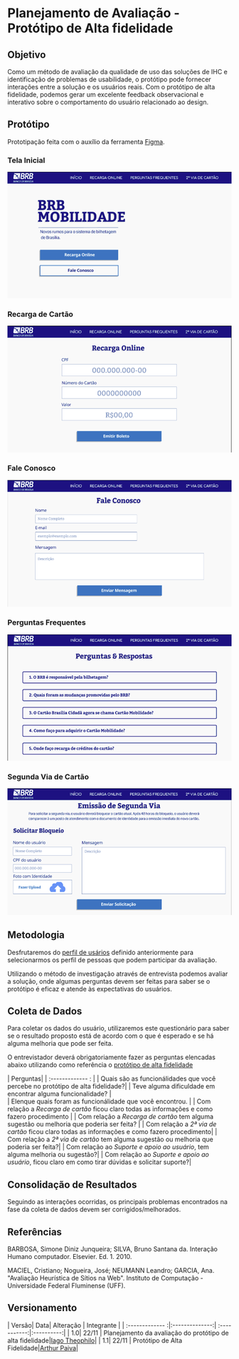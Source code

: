 # Planejamento de Avaliação - Protótipo de Alta fidelidade

## Objetivo

Como um método de avaliação da qualidade de uso das soluções de IHC e identificação de problemas de usabilidade, o protótipo pode fornecer interações entre a solução e os usuários reais. Com o protótipo de alta fidelidade, podemos gerar um excelente feedback observacional e interativo sobre o comportamento do usuário relacionado ao design.

## Protótipo

Prototipação feita com o auxílio da ferramenta [Figma](figma.com).

### Tela Inicial
![alt text](../images/inicial.png)

### Recarga de Cartão
![alt text](../images/precarga.png)

### Fale Conosco
![alt text](../images/faleconosco.png)

### Perguntas Frequentes
![alt text](../images/perguntas.png)

### Segunda Via de Cartão
![alt text](../images/segundavia.png)

## Metodologia

Desfrutaremos do [perfil de usários](https://interacao-humano-computador.github.io/2020.1-BRBMobilidade/usu%C3%A1rios/perfilDeUsuarios/) definido anteriormente para selecionarmos os perfil de pessoas que podem participar da avaliação.

Utilizando o método de investigação através de entrevista podemos avaliar a solução, onde algumas perguntas devem ser feitas para saber se o protótipo é eficaz e atende às expectativas do usuários.

## Coleta de Dados

Para coletar os dados do usuário, utilizaremos este questionário para saber se o resultado proposto está de acordo com o que é esperado e se há alguma melhoria que pode ser feita.

O entrevistador deverá obrigatoriamente fazer as perguntas elencadas abaixo utilizando como referência o [protótipo de alta fidelidade](https://www.figma.com/file/SkgM5BINLpWmiaQ42JLlQU/BRBMobilidade?node-id=0%3A1)

| Perguntas|
| :------------- : |
| Quais são as funcionálidades que você percebe no protótipo de alta fidelidade?| 
| Teve alguma dificuldade em encontrar alguma funcionalidade?  |  
| Elenque quais foram as funcionálidade que você encontrou. |
| Com relação a _Recarga de cartão_ ficou claro todas as informações e como fazero procedimento |
| Com relação a _Recarga de cartão_ tem alguma sugestão ou melhoria que poderia ser feita? |
| Com relação a _2ª via de cartão_ ficou claro todas as informações e como fazero procedimento| 
| Com relação a _2ª via de cartão_ tem alguma sugestão ou melhoria que poderia ser feita?| 
| Com relação ao _Suporte e apoio ao usuário_, tem alguma melhoria ou sugestão?|
| Com relação ao _Suporte e apoio ao usuário_, ficou claro em como tirar dúvidas e solicitar suporte?|

## Consolidação de Resultados

Seguindo as interações ocorridas, os principais problemas encontrados na fase da coleta de dados devem ser corrigidos/melhorados.


## Referências
BARBOSA, Simone Diniz Junqueira; SILVA, Bruno Santana da. Interação Humano computador. Elsevier. Ed. 1. 2010.

MACIEL, Cristiano; Nogueira, José; NEUMANN Leandro; GARCIA, Ana. "Avaliação Heurística de Sítios na Web". Instituto de Computação - Universidade Federal Fluminense (UFF).


## Versionamento
| Versão| Data| Alteração | Integrante |
| :------------- :|:--------------:| :-----------:|:----------:|
| 1.0| 22/11 | Planejamento da avaliação do protótipo de alta fidelidade|[Iago Theophilo](https://github.com/IagoTheophilo)|
| 1.1| 22/11 | Protótipo de Alta Fidelidade|[Arthur Paiva](https://github.com/ArthurPaivaT)|